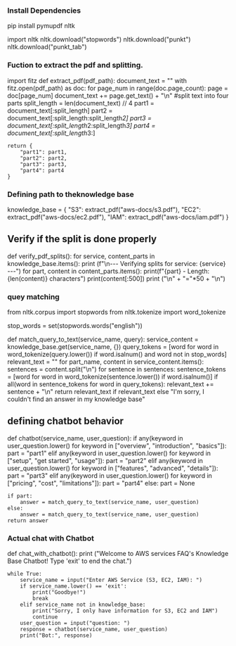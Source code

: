 ### Install Dependencies
pip install pymupdf nltk

import nltk
nltk.download("stopwords")
nltk.download("punkt")
nltk.download("punkt_tab")

### Fuction to extract the pdf and splitting.
import fitz
def extract_pdf(pdf_path):
    document_text = ""
    with fitz.open(pdf_path) as doc:
        for page_num in range(doc.page_count):
            page = doc[page_num]
            document_text += page.get_text() + "\n"
    #split text into four parts
    split_length = len(document_text) // 4
    part1 = document_text[:split_length]
    part2 = document_text[:split_length:split_length*2]
    part3 = document_text[:split_length*2:split_length*3]
    part4 = document_text[:split_length*3:]
    
    return {
        "part1": part1,
        "part2": part2,
        "part3": part3,
        "part4": part4
    }

### Defining path to theknowledge base
knowledge_base = {
    "S3": extract_pdf("aws-docs/s3.pdf"),
    "EC2": extract_pdf("aws-docs/ec2.pdf"),
    "IAM": extract_pdf("aws-docs/iam.pdf")
}

## Verify if the split is done properly
def verify_pdf_splits():
    for service, content_parts in knowledge_base.items():
        print (f"\n--- Verifying splits for service: {service} ---")
        for part, content in content_parts.items():
            print(f"{part} - Length: {len(content)} characters")
            print(content[:500])
            print ("\n" + "="*50 + "\n")

### quey matching
from nltk.corpus import stopwords
from nltk.tokenize import word_tokenize

stop_words = set(stopwords.words("english"))

def match_query_to_text(service_name, query):
    service_content = knowledge_base.get(service_name, {})
    query_tokens = [word for word in word_tokenize(query.lower()) if word.isalnum() and word not in stop_words]
    relevant_text = ""
    for part_name, content in service_content.items():
        sentences = content.split("\n")
        for sentence in sentences:
            sentence_tokens = [word for word in word_tokenize(sentence.lower()) if word.isalnum()]
            if all(word in sentence_tokens for word in query_tokens):
                relevant_text += sentence + "\n"
    return relevant_text if relevant_text else "I'm sorry, I couldn't find an answer in my knowledge base"

## defining chatbot behavior
def chatbot(service_name, user_question):
    if any(keyword in user_question.lower() for keyword in ["overview", "introduction", "basics"]):
        part = "part1"
    elif any(keyword in user_question.lower() for keyword in ["setup", "get started", "usage"]):
        part = "part2"
    elif any(keyword in user_question.lower() for keyword in ["features", "advanced", "details"]):
        part = "part3"
    elif any(keyword in user_question.lower() for keyword in ["pricing", "cost", "limitations"]):
        part = "part4"
    else:
        part = None
    
    if part:
        answer = match_query_to_text(service_name, user_question)
    else:
        answer = match_query_to_text(service_name, user_question)
    return answer

### Actual chat with Chatbot
def chat_with_chatbot():
    print ("Welcome to AWS services FAQ's Knowledge Base Chatbot! Type 'exit' to end the chat.")
    
    while True:
        service_name = input("Enter AWS Service (S3, EC2, IAM): ")
        if service_name.lower() == 'exit':
            print("Goodbye!")
            break
        elif service_name not in knowledge_base:
            print("Sorry, I only have information for S3, EC2 and IAM")
            continue
        user_question = input("question: ")
        response = chatbot(service_name, user_question)
        print("Bot:", response)
    
